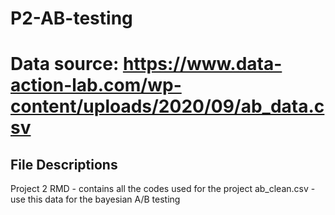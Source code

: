 # P2-AB-testing
# Data source: https://www.data-action-lab.com/wp-content/uploads/2020/09/ab_data.csv 

## File Descriptions
Project 2 RMD - contains all the codes used for the project
ab_clean.csv - use this data for the bayesian A/B testing
